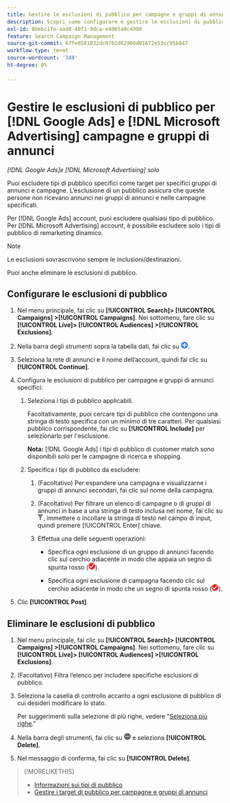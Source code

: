 ```yaml
---
title: Gestire le esclusioni di pubblico per campagne e gruppi di annunci
description: Scopri come configurare e gestire le esclusioni di pubblico per i [!DNL Google Ads] e [!DNL Microsoft Advertising] campagne e gruppi di annunci.
exl-id: 8bebc1fe-aad8-40f2-9dca-e4065a0c4990
feature: Search Campaign Management
source-git-commit: 67fe8581832dc0762d62908d01672e53cc95b847
workflow-type: tm+mt
source-wordcount: '349'
ht-degree: 0%

---
```


# Gestire le esclusioni di pubblico per [!DNL Google Ads] e [!DNL Microsoft Advertising] campagne e gruppi di annunci

*[!DNL Google Ads]e [!DNL Microsoft Advertising] solo*

Puoi escludere tipi di pubblico specifici come target per specifici gruppi di annunci e campagne. L’esclusione di un pubblico assicura che queste persone non ricevano annunci nei gruppi di annunci e nelle campagne specificati.

Per [!DNL Google Ads] account, puoi escludere qualsiasi tipo di pubblico. Per [!DNL Microsoft Advertising] account, è possibile escludere solo i tipi di pubblico di remarketing dinamico.

>[!NOTE]
>
>Le esclusioni sovrascrivono sempre le inclusioni/destinazioni.

Puoi anche eliminare le esclusioni di pubblico.

## Configurare le esclusioni di pubblico

1. Nel menu principale, fai clic su **[!UICONTROL Search]> [!UICONTROL Campaigns] >[!UICONTROL Campaigns]**. Nei sottomenu, fare clic su **[!UICONTROL Live]> [!UICONTROL Audiences] >[!UICONTROL Exclusions]**.

1. Nella barra degli strumenti sopra la tabella dati, fai clic su ![Crea](/help/search-social-commerce/assets/add.png "Crea").

1. Seleziona la rete di annunci e il nome dell’account, quindi fai clic su **[!UICONTROL Continue]**.

1. Configura le esclusioni di pubblico per campagne e gruppi di annunci specifici:

   1. Seleziona i tipi di pubblico applicabili.

      Facoltativamente, puoi cercare tipi di pubblico che contengono una stringa di testo specifica con un minimo di tre caratteri. Per qualsiasi pubblico corrispondente, fai clic su **[!UICONTROL Include]** per selezionarlo per l&#39;esclusione.

      **Nota:** [!DNL Google Ads] i tipi di pubblico di customer match sono disponibili solo per le campagne di ricerca e shopping.

   1. Specifica i tipi di pubblico da escludere:

      1. (Facoltativo) Per espandere una campagna e visualizzarne i gruppi di annunci secondari, fai clic sul nome della campagna.

      1. (Facoltativo) Per filtrare un elenco di campagne o di gruppi di annunci in base a una stringa di testo inclusa nel nome, fai clic su ![Filtro](/help/search-social-commerce/assets/filter.png "Filtro"), immettere o incollare la stringa di testo nel campo di input, quindi premere [!UICONTROL Enter] chiave.

      1. Effettua una delle seguenti operazioni:

         * Specifica ogni esclusione di un gruppo di annunci facendo clic sul cerchio adiacente in modo che appaia un segno di spunta rosso (![Escludi](/help/search-social-commerce/assets/exclude.png "Escludi")).

         * Specifica ogni esclusione di campagna facendo clic sul cerchio adiacente in modo che un segno di spunta rosso (![Escludi](/help/search-social-commerce/assets/exclude.png "Escludi")).

1. Clic **[!UICONTROL Post]**.

## Eliminare le esclusioni di pubblico

1. Nel menu principale, fai clic su **[!UICONTROL Search]> [!UICONTROL Campaigns] >[!UICONTROL Campaigns]**. Nei sottomenu, fare clic su **[!UICONTROL Live]> [!UICONTROL Audiences] >[!UICONTROL Exclusions]**.

1. (Facoltativo) Filtra l’elenco per includere specifiche esclusioni di pubblico.

1. Seleziona la casella di controllo accanto a ogni esclusione di pubblico di cui desideri modificare lo stato.

   Per suggerimenti sulla selezione di più righe, vedere &quot;[Seleziona più righe](/help/search-social-commerce/common-tasks/navigation-editing-selection/multiple-rows-select.md).&quot;

1. Nella barra degli strumenti, fai clic su ![Altre azioni](/help/search-social-commerce/assets/more.png "Altre azioni") e seleziona **[!UICONTROL Delete]**.

1. Nel messaggio di conferma, fai clic su **[!UICONTROL Delete]**.

>[!MORELIKETHIS]
>
>* [Informazioni sui tipi di pubblico](audience-about.md)
>* [Gestire i target di pubblico per campagne e gruppi di annunci](/help/search-social-commerce/campaign-management/campaigns/audience-targets-manage.md)
